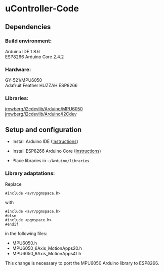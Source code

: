 # uController-Code

## Dependencies

### Build environment:
Arduino IDE 1.8.6  
ESP8266 Arduino Core 2.4.2  

### Hardware:
GY-521/MPU6050  
Adafruit Feather HUZZAH ESP8266

### Libraries:
[jrowberg/i2cdevlib/Arduino/MPU6050](https://github.com/jrowberg/i2cdevlib/tree/master/Arduino/MPU6050)  
[jrowberg/i2cdevlib/Arduino/I2Cdev](https://github.com/jrowberg/i2cdevlib/tree/master/Arduino/I2Cdev)

## Setup and configuration

* Install Arduino IDE ([Instructions](https://www.arduino.cc/en/Guide/Linux)) 

* Install ESP8266 Arduino Core ([Instructions](https://arduino-esp8266.readthedocs.io/en/latest/installing.html))

* Place libraries in  ```~/Arduino/libraries```

### Library adaptations:
Replace
```
#include <avr/pgmspace.h>
```
with
```
#include <avr/pgmspace.h>
#else
#include <pgmspace.h>
#endif
```
in the following files: 
* MPU6050.h
* MPU6050_6Axis_MotionApps20.h
* MPU6050_9Axis_MotionApps41.h

This change is necessary to port the MPU6050 Arduino library to ESP8266.
